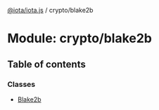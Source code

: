 [@iota/iota.js](../README.md) / crypto/blake2b

# Module: crypto/blake2b

## Table of contents

### Classes

- [Blake2b](../classes/crypto_blake2b.Blake2b.md)
